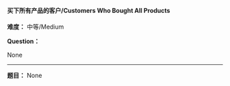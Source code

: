 #### 买下所有产品的客户/Customers Who Bought All Products
**难度：** 中等/Medium

**Question：** 

None

------

**题目：** 
None
